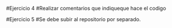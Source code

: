 #Ejercicio 4
#Realizar comentarios que indiqueque hace el codigo

#Ejercicio 5
#Se debe subir al repositorio por separado.